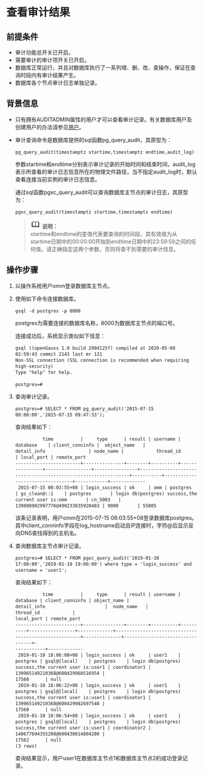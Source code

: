 # 查看审计结果<a name="ZH-CN_TOPIC_0246507972"></a>

## 前提条件<a name="zh-cn_topic_0237121113_zh-cn_topic_0059778013_sfe45a1031ec347ba820649c0cec52027"></a>

-   审计功能总开关已开启。
-   需要审计的审计项开关已开启。
-   数据库正常运行，并且对数据库执行了一系列增、删、改、查操作，保证在查询时段内有审计结果产生。
-   数据库各个节点审计日志单独记录。

## 背景信息<a name="zh-cn_topic_0237121113_zh-cn_topic_0059778013_s15667753cb2542158661ae3f96cab067"></a>

-   只有拥有AUDITADMIN属性的用户才可以查看审计记录。有关数据库用户及创建用户的办法请参见[用户](用户.md#ZH-CN_TOPIC_0246507961)。
-   审计查询命令是数据库提供的sql函数pg\_query\_audit，其原型为：

    ```
    pg_query_audit(timestamptz startime,timestamptz endtime,audit_log)
    ```

    参数startime和endtime分别表示审计记录的开始时间和结束时间，audit\_log表示所查看的审计日志信息所在的物理文件路径，当不指定audit\_log时，默认查看连接当前实例的审计日志信息。

    通过sql函数pgxc\_query\_audit可以查询数据库主节点的审计日志，其原型为：

    ```
    pgxc_query_audit(timestamptz startime,timestamptz endtime)
    ```

    >![](public_sys-resources/icon-note.gif) **说明：**   
    >startime和endtime的差值代表要查询的时间段，其有效值为从startime日期中的00:00:00开始到endtime日期中的23:59:59之间的任何值。请正确指定这两个参数，否则将查不到需要的审计信息。  


## 操作步骤<a name="zh-cn_topic_0237121113_zh-cn_topic_0059778013_s342f3000e10f4c079735155bb32a56a2"></a>

1.  以操作系统用户omm登录数据库主节点。
2.  使用如下命令连接数据库。

    ```
    gsql -d postgres -p 8000
    ```

    postgres为需要连接的数据库名称，8000为数据库主节点的端口号。

    连接成功后，系统显示类似如下信息：

    ```
    gsql ((openGauss 1.0 build 290d125f) compiled at 2020-05-08 02:59:43 commit 2143 last mr 131
    Non-SSL connection (SSL connection is recommended when requiring high-security)
    Type "help" for help.
    
    postgres=# 
    ```

3.  查询审计记录。

    ```
    postgres=# SELECT * FROM pg_query_audit('2015-07-15 08:00:00','2015-07-15 09:47:33');
    ```

    查询结果如下：

    ```
              time          |     type      | result | username |    database    | client_conninfo |  object_name   |                          detail_info                | node_name |            thread_id            | local_port | remote_port
    ------------------------+---------------+--------+----------+----------------+-----------------+----------------+---------------------------------------------------------------+-----------+---------------------------------+------------+-------------
     2015-07-15 08:03:55+08 | login_success | ok     | omm | postgres       | gs_clean@::1    | postgres       | login db(postgres) success,the current user is:omm       | cn_5003   | 139808902997776@490233835920483 | 9000       | 55805
    ```

    该条记录表明，用户omm在2015-07-15 08:03:55+08登录数据库postgres。其中client\_conninfo字段在log\_hostname启动且IP连接时，字符@后显示反向DNS查找得到的主机名。

4.  查询数据库主节点审计记录。

    ```
    postgres=# SELECT * FROM pgxc_query_audit('2019-01-10 17:00:00','2019-01-10 19:00:00') where type = 'login_success' and username = 'user1';
    ```

    查询结果如下：

    ```
              time          |     type      | result | username | database | client_conninfo | object_name |                     detail_info                      |  node_name   |            thread_id            | 
    local_port | remote_port 
    ------------------------+---------------+--------+----------+----------+-----------------+-------------+------------------------------------------------------+--------------+---------------------------------+-
    -----------+-------------
     2019-01-10 18:06:08+08 | login_success | ok     | user1    | postgres | gsql@[local]    | postgres    | login db(postgres) success,the current user is:user1 | coordinator1 | 139965149210368@600429968516954 | 
    17560      | null
     2019-01-10 18:06:22+08 | login_success | ok     | user1    | postgres | gsql@[local]    | postgres    | login db(postgres) success,the current user is:user1 | coordinator1 | 139965149210368@600429982697548 | 
    17560      | null
     2019-01-10 18:06:54+08 | login_success | ok     | user1    | postgres | gsql@[local]    | postgres    | login db(postgres) success,the current user is:user1 | coordinator2 | 140677694355200@600430014804280 | 
    17562      | null
    (3 rows)
    ```

    查询结果显示，用户user1在数据库主节点1和数据库主节点2的成功登录记录。


